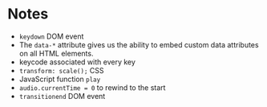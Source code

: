 # Notes

- `keydown` DOM event
- The `data-*` attribute gives us the ability to embed custom data attributes on all HTML elements.
- keycode associated with every key
- `transform: scale();` CSS
- JavaScript function `play`
- `audio.currentTime = 0` to rewind to the start
- `transitionend` DOM event




